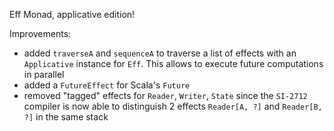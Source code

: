 Eff Monad, applicative edition!

Improvements:

 * added `traverseA` and `sequenceA` to traverse a list of effects with an `Applicative` instance for `Eff`. 
   This allows to execute future computations in parallel
 * added a `FutureEffect` for Scala's `Future`
 * removed "tagged" effects for `Reader`, `Writer`, `State` since the `SI-2712` compiler is now able to distinguish 2 
    effects `Reader[A, ?]` and `Reader[B, ?]` in the same stack
